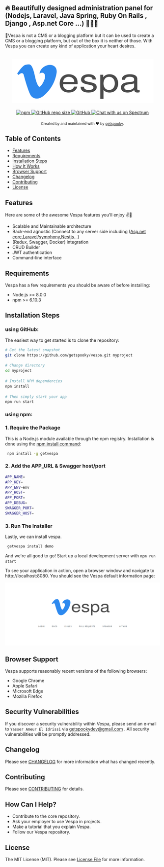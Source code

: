 ## 🔥 Beautifully designed administration panel for (Nodejs, Laravel, Java Spring, Ruby On Rails , Django , Asp.net Core ...) 🛵🛵🛵

🚦Vespa is not a CMS or a blogging platform but it can be used to create a CMS or a blogging platform, but out of the box it is neither of those. With Vespa you can create any kind of application your heart desires.

<p align="center">
    <img src="docs/media/cover.png" alt="vespa" style="margin-bottom:20px;margin-top:20px;">
    </br>
    <a href="">
    <img alt="npm" src="https://img.shields.io/npm/dt/getvespa">
    </a>
	<a href="">
	<img alt="GitHub repo size" src="https://img.shields.io/github/repo-size/getspooky/vespa">
	</a>
    <a href="">
    <img alt="GitHub" src="https://img.shields.io/github/license/getspooky/vespa">
    </a>
    <a href="https://spectrum.chat/vespa">
    <img alt="Chat with us on Spectrum" src="https://withspectrum.github.io/badge/badge.svg" />
     </a>
</p>
<div align="center">
  <sub>Created by and maintained with ❤️ by  <a href="https://github.com/getspooky">getspooky</a>.</sub>
</div>

## Table of Contents

- [Features](#features)
- [Requirements](#requirements)
- [Installation Steps](#Installation-Steps)
- [How It Works](#how-it-works-mini-guides)
- [Browser Support](#Browser-Support)
- [Changelog](#changelog)
- [Contributing](#contributing)
- [License](#license)

## Features

Here are some of the awesome Vespa features you'll enjoy ✌💪

- Scalable and Maintainable architecture
- Back-end agnostic (Connect to any server side including 
([Asp.net core](https://docs.microsoft.com/en-us/aspnet/?view=aspnetcore-3.1),[Laravel](https://laravel.com/)/[symphony](https://symfony.com/),[Nestjs](https://nestjs.com/)...)
- (Redux, Swagger, Docker) integration
- CRUD Builder
- JWT authentication
- Command-line interface

## Requirements
Vespa has a few requirements you should be aware of before installing:

- Node.js >= 8.0.0
- npm >= 6.10.3

## Installation Steps

### using GitHub:

The easiest way to get started is to clone the repository:

```bash
# Get the latest snapshot
git clone https://github.com/getspooky/vespa.git myproject

# Change directory
cd myproject

# Install NPM dependencies
npm install

# Then simply start your app
npm run start
```

### using npm:

### 1. Require the Package
This is a Node.js module available through the npm registry.
Installation is done using the [npm install command](https://docs.npmjs.com/downloading-and-installing-packages-locally):

```bash
 npm install -g getvespa
```

### 2. Add the APP_URL & Swagger host/port
```bash
APP_NAME=
APP_KEY=
APP_ENV=env
APP_HOST=
APP_PORT=
APP_DEBUG=
SWAGGER_PORT=
SWAGGER_HOST=
```

### 3. Run The Installer
Lastly, we can install vespa.
```bash
 getvespa install demo
```

And we're all good to go! 
Start up a local development server with `npm run start` 

To see your application in action, open a browser window and navigate to http://localhost:8080. You should see the Vespa default information page:

![Welcome to our Vespa ❤](docs/media/Hello.png)

## Browser Support

Vespa supports reasonably recent versions of the following browsers:

- Google Chrome
- Apple Safari
- Microsoft Edge
- Mozilla Firefox

## Security Vulnerabilities

If you discover a security vulnerability within Vespa, please send an e-mail to `Yasser Ameur El Idrissi` via getspookydev@gmail.com . All security vulnerabilities will be promptly addressed.

## Changelog

Please see [CHANGELOG](CHANGELOG.md) for more information what has changed recently.

## Contributing
Please see [CONTRIBUTING](CONTRIBUTING.md) for details.

## How Can I Help?

- Contribute to the core repository.
- Ask your employer to use Vespa in projects.
- Make a tutorial that you explain Vespa.
- Follow our Vespa repository.

## License
The MIT License (MIT). Please see [License File](LICENSE.md) for more information.
